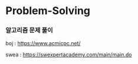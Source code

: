 # Problem-Solving
### 알고리즘 문제 풀이

boj : https://www.acmicpc.net/

swea : https://swexpertacademy.com/main/main.do
